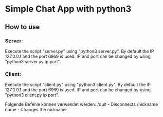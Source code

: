 # Simple Chat App with python3

## How to use

### Server:
Execute the script "server.py" using "python3 server.py".
By default the IP 127.0.0.1 and the port 6969 is used.
IP and port can be changed by using "python3 server.py ip port".

### Client:
Execute the script "client.py" using "python3 client.py".
By default the IP 127.0.0.1 and the port 6969 is used.
IP and port can be changed by using "python3 client.py ip port".

Folgende Befehle können verwendet werden:
/quit - Disconnects
/nickname name - Changes the nickname